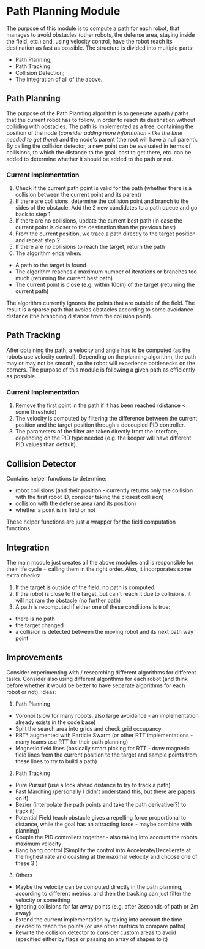 # Path Planning Module
The purpose of this module is to compute a path for each robot, that manages to avoid obstacles (other robots, the defense area, staying inside the field, etc.) and, using velocity control, have the robot reach its destination as fast as possible. The structure is divided into multiple parts:
* Path Planning;
* Path Tracking;
* Collision Detection;
* The integration of all of the above.

## Path Planning
The purpose of the Path Planning algorithm is to generate a path / paths that the current robot has to follow, in order to reach its destination without colliding with obstacles. The path is implemented as a tree, containing the position of the node (_consider adding more information - like the time needed to get there_) and the node's parent (the root will have a null parent). By calling the collision detector, a new point can be evaluated in terms of collisions, to which the distance to the goal, cost to get there, etc. can be added to determine whether it should be added to the path or not.

### Current Implementation
1. Check if the current path point is valid for the path (whether there is a collision between the current point and its parent)
2. If there are collisions, determine the collision point and branch to the sides of the obstacle. Add the 2 new candidates to a path queue and go back to step 1
3. If there are no collisions, update the current best path (in case the current point is closer to the destination than the previous best)
4. From the current position, we trace a path directly to the target position and repeat step 2
5. If there are no collisions to reach the target, return the path
6. The algorithm ends when:
* A path to the target is found
* The algorithm reaches a maximum number of iterations or branches too much (returning the current best path)
* The current point is close (e.g. within 10cm) of the target (returning the current path)

The algorithm currently ignores the points that are outside of the field. The result is a sparse path that avoids obstacles according to some avoidance distance (the branching distance from the collision point).

## Path Tracking
After obtaining the path, a velocity and angle has to be computed (as the robots use velocity control). Depending on the planning algorithm, the path may or may not be smooth, so the robot will experience bottlenecks on the corners. The purpose of this module is following a given path as efficiently as possible.

### Current Implementation
1. Remove the first point in the path if it has been reached (distance < some threshold)
2. The velocity is computed by filtering the difference between the current position and the target position through a decoupled PID controller.
3. The parameters of the filter are taken directly from the interface, depending on the PID type needed (e.g. the keeper will have different PID values than default).

## Collision Detector
Contains helper functions to determine:
- robot collisions (and their position - currently returns only the collision with the first robot ID, consider taking the closest collision)
- collision with the defense area (and its position)
- whether a point is in field or not

These helper functions are just a wrapper for the field computation functions.

## Integration
The main module just creates all the above modules and is responsible for their life cycle + calling them in the right order. Also, it incorporates some extra checks:
1. If the target is outside of the field, no path is computed.
2. If the robot is close to the target, but can't reach it due to collisions, it will not ram the obstacle (no further path)
3. A path is recomputed if either one of these conditions is true:
* there is no path
* the target changed
* a collision is detected between the moving robot and its next path way point

## Improvements
Consider experimenting with / researching different algorithms for different tasks. Consider also using different algorithms for each robot (and think before whether it would be better to have separate algorithms for each robot or not). Ideas:
1. Path Planning
- Voronoi (slow for many robots, also large avoidance - an implementation already exists in the code base)
- Split the search area into grids and check grid occupancy
- RRT* augmented with Particle Swarm (or other RTT implementations - many teams use RTT for their path planning)
- Magnetic field lines (basically smart picking for RTT - draw magnetic field lines from the current position to the target and sample points from these lines to try to build a path)
2. Path Tracking
- Pure Pursuit (use a look ahead distance to try to track a path)
- Fast Marching (personally I didn't understand this, but there are papers on it)
- Bezier (interpolate the path points and take the path derivative(?) to track it)
- Potential Field (each obstacle gives a repelling force proportional to distance, while the goal has an attracting force - maybe combine with planning)
- Couple the PID controllers together - also taking into account the robots maximum velocity
- Bang bang control (Simplify the control into Accelerate/Decellerate at the highest rate and coasting at the maximal velocity and choose one of these 3  )
3. Others
- Maybe the velocity can be computed directly in the path planning, according to different metrics, and then the tracking can just filter the velocity or something
- Ignoring collisions for far away points (e.g. after 3seconds of path or 2m away)
- Extend the current implementation by taking into account the time needed to reach the points (or use other metrics to compare paths)
- Rewrite the collision detector to consider custom areas to avoid (specified either by flags or passing an array of shapes to it)
